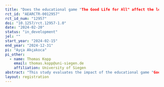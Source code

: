 ```yaml
---
title: "Does the educational game "The Good Life for All" affect the learning progress and values of high school students and does this effect differ across cultural contexts?"
rct_id: "AEARCTR-0012957"
rct_id_num: "12957"
doi: "10.1257/rct.12957-1.0"
date: "2024-02-20"
status: "in_development"
jel: ""
start_year: "2024-02-15"
end_year: "2024-12-31"
pi: "Ayça Akçakoca"
pi_other:
  - name: Thomas Kopp
    email: thomas.kopp@uni-siegen.de
    affiliation: University of Siegen
abstract: "This study evaluates the impact of the educational game "Good Life for All" on learning outcomes and values based on the 17 SDGs created by the United Nations, among advanced secondary schools. This study aims to determine if the educational game influences competence and the development of personal values. Additionally, it seeks to explore potential variations in this influence across diverse cultural contexts, such as Germany and Zanzibar (Tanzania). The game instructs students on considering both individual preferences and societal interests in economic decision-making. Also, it is set to emphasize the disparities between the Global North and South. The investigation employs both quantitative and qualitative analyses of competence and attitude development. In both Germany and Tanzania, the study is conducted with the participation of five schools from each country. Participants are allocated into experimental and control groups, completing identical questionnaires before and after engaging with the game to measure learning outcomes. Moreover, a follow-up assessment six months later provides insights into long-term effects. The study formulates several hypotheses, anticipating overall enhancements in learning outcomes, a potentially heightened impact of the game in Tanzania, and the sustained retention of acquired knowledge. The outcomes are expected to illuminate the efficacy of the game and reveal potential cultural disparities in competence and value development. The study aligns with existing research examining the effects of educational games in various educational settings. For instance, Klassen and Willoughby (2003) investigated the use of educational games as instructional tools, indicating positive impacts on students' understanding of complex concepts. Additionally, studies by Obro (2023), Ramani and Siegler (2012), and Farrah and Shabaneh (2019) highlighted the effectiveness of educational games in improving learning outcomes and fostering student engagement. However, literature concerning economic education in this context is scarce to nonexistent. Despite the apparent advantages, the effectiveness of incorporating educational games into the school environment remains largely unexplored. Additional research is necessary to comprehensively grasp the potential impacts, opportunities for optimization, and challenges associated with this pedagogical approach. The findings of this study could contribute to a deeper understanding of the effectiveness of educational games in promoting competency development and value orientation among students. Insights gained from this research may have implications for educational policies and practices, particularly in enhancing intercultural competence and promoting sustainable development goals. Moreover, the study's methodology and findings could be transferable to other contexts, offering valuable insights for educators and policymakers globally. Future research could explore long-term effects and additional factors influencing the effectiveness of educational games, further advancing the field of educational technology and pedagogy.            "
layout: registration
---
```


